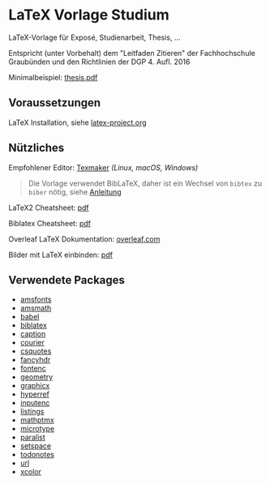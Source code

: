 # LaTeX Vorlage Studium
LaTeX-Vorlage für Exposé, Studienarbeit, Thesis, ...

Entspricht (unter Vorbehalt) dem "Leitfaden Zitieren" der Fachhochschule Graubünden und den Richtlinien der DGP 4. Aufl. 2016

Minimalbeispiel: [thesis.pdf](https://github.com/simon-mettler/latex-thesis/blob/master/thesis.pdf)

## Voraussetzungen 
LaTeX Installation, siehe [latex-project.org](https://www.latex-project.org/get/)

## Nützliches
Empfohlener Editor: [Texmaker](https://www.xm1math.net/texmaker/) _(Linux, macOS, Windows)_ <br>
> Die Vorlage verwendet BibLaTeX, daher ist ein Wechsel von `bibtex` zu `biber` nötig, siehe [Anleitung](https://texwelt.de/fragen/1909/wie-verwende-ich-biber-in-meinem-editor)

LaTeX2 Cheatsheet: [pdf](https://wch.github.io/latexsheet/latexsheet-a4.pdf)

Biblatex Cheatsheet: [pdf](http://tug.ctan.org/info/biblatex-cheatsheet/biblatex-cheatsheet.pdf)

Overleaf LaTeX Dokumentation: [overleaf.com](https://www.overleaf.com/learn/latex/Main_Page)

Bilder mit LaTeX einbinden: [pdf](http://tug.ctan.org/info/l2picfaq/german/l2picfaq.pdf)


## Verwendete Packages
- [amsfonts](https://ctan.org/pkg/amsfonts)
- [amsmath](https://ctan.org/pkg/amsmath)
- [babel](https://ctan.org/pkg/babel)
- [biblatex](https://ctan.org/pkg/biblatex)
- [caption](https://ctan.org/pkg/caption)
- [courier](https://ctan.org/pkg/courier)
- [csquotes](https://ctan.org/pkg/csquotes)
- [fancyhdr](https://ctan.org/pkg/fancyhdr)
- [fontenc](https://ctan.org/pkg/fontenc)
- [geometry](https://ctan.org/pkg/geometry)
- [graphicx](https://ctan.org/pkg/graphicx)
- [hyperref](https://ctan.org/pkg/hyperref)
- [inputenc](https://www.ctan.org/pkg/inputenc)
- [listings](https://ctan.org/pkg/listings)
- [mathptmx](https://ctan.org/pkg/mathptmx)
- [microtype](https://ctan.org/pkg/microtype)
- [paralist](https://ctan.org/pkg/paralist)
- [setspace](https://ctan.org/pkg/setspace)
- [todonotes](https://ctan.org/pkg/todonotes)
- [url](https://ctan.org/pkg/url)
- [xcolor](https://ctan.org/pkg/xcolor)
